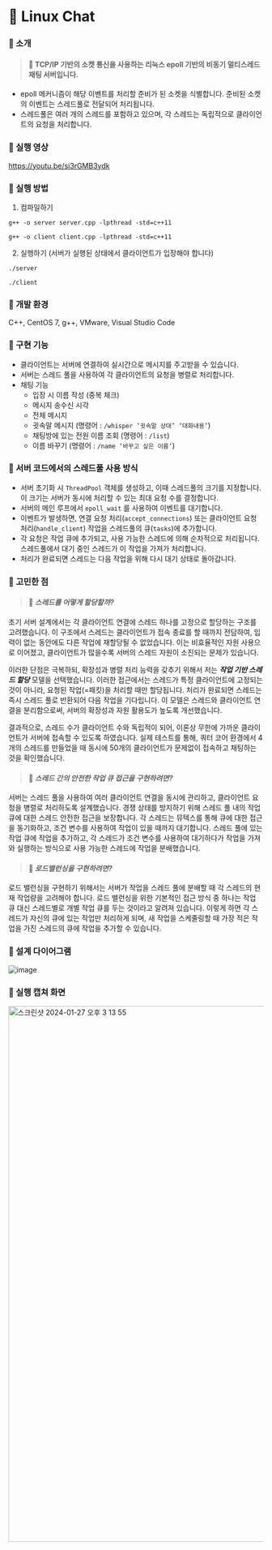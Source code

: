 # 💬 Linux Chat
### 📌 소개
> ####  **💬 TCP/IP 기반의 소켓 통신을 사용하는 리눅스 epoll 기반의 비동기 멀티스레드 채팅 서버입니다.**

- epoll 메커니즘이 해당 이벤트를 처리할 준비가 된 소켓을 식별합니다. 준비된 소켓의 이벤트는 스레드풀로 전달되어 처리됩니다. 
- 스레드풀은 여러 개의 스레드를 포함하고 있으며, 각 스레드는 독립적으로 클라이언트의 요청을 처리합니다.

### 📌 실행 영상
https://youtu.be/si3rGMB3ydk

### 📌 실행 방법
1. 컴파일하기
```
g++ -o server server.cpp -lpthread -std=c++11

g++ -o client client.cpp -lpthread -std=c++11
```

2. 실행하기 (서버가 실행된 상태에서 클라이언트가 입장해야 합니다)
```
./server

./client
```
### 📌 개발 환경

C++, CentOS 7, g++, VMware, Visual Studio Code

### 📌 구현 기능
- 클라이언트는 서버에 연결하여 실시간으로 메시지를 주고받을 수 있습니다.
- 서버는 스레드 풀을 사용하여 각 클라이언트의 요청을 병렬로 처리합니다.
- 채팅 기능
  - 입장 시 이름 작성 (중복 체크)
  - 메시지 송수신 시각
  - 전체 메시지 
  - 귓속말 메시지 (명령어 : `/whisper ’귓속말 상대’ ‘대화내용’`)
  - 채팅방에 있는 전원 이름 조회 (명령어 : `/list`)
  - 이름 바꾸기 (명령어 : `/name ‘바꾸고 싶은 이름‘`)

### 📌 서버 코드에서의 스레드풀 사용 방식

- 서버 초기화 시 `ThreadPool` 객체를 생성하고, 이때 스레드풀의 크기를 지정합니다. 이 크기는 서버가 동시에 처리할 수 있는 최대 요청 수를 결정합니다.
- 서버의 메인 루프에서 `epoll_wait` 를 사용하여 이벤트를 대기합니다.
- 이벤트가 발생하면, 연결 요청 처리(`accept_connections`) 또는 클라이언트 요청 처리(`handle_client`) 작업을 스레드풀의 큐(`tasks`)에 추가합니다.
- 각 요청은 작업 큐에 추가되고, 사용 가능한 스레드에 의해 순차적으로 처리됩니다. 스레드풀에서 대기 중인 스레드가 이 작업을 가져가 처리합니다. 
- 처리가 완료되면 스레드는 다음 작업을 위해 다시 대기 상태로 돌아갑니다.

### 📌 고민한 점
> #### **💬 _스레드를 어떻게 할당할까?_**

초기 서버 설계에서는 각 클라이언트 연결에 스레드 하나를 고정으로 할당하는 구조를 고려했습니다. 이 구조에서 스레드는 클라이언트가 접속 종료를 할 때까지 전담하여, 입력이 없는 동안에도 다른 작업에 재할당될 수 없었습니다. 이는 비효율적인 자원 사용으로 이어졌고, 클라이언트가 많을수록 서버의 스레드 자원이 소진되는 문제가 있습니다.

이러한 단점은 극복하되, 확장성과 병렬 처리 능력을 갖추기 위해서 저는 **_작업 기반 스레드 할당_**  모델을 선택했습니다. 이러한 접근에서는 스레드가 특정 클라이언트에 고정되는 것이 아니라, 요청된 작업(=패킷)을 처리할 때만 할당됩니다. 처리가 완료되면 스레드는 즉시 스레드 풀로 반환되어 다음 작업을 기다립니다. 이 모델은 스레드와 클라이언트 연결을 분리함으로써, 서버의 확장성과 자원 활용도가 높도록 개선했습니다. 

결과적으로, 스레드 수가 클라이언트 수와 독립적이 되어, 이론상 무한에 가까운 클라이언트가 서버에 접속할 수 있도록 하였습니다. 실제 테스트를 통해, 쿼터 코어 환경에서 4개의 스레드를 만들었을 때 동시에 50개의 클라이언트가 문제없이 접속하고 채팅하는 것을 확인했습니다.

> #### **💬 _스레드 간의 안전한 작업 큐 접근을 구현하려면?_**
서버는 스레드 풀을 사용하여 여러 클라이언트 연결을 동시에 관리하고, 클라이언트 요청을 병렬로 처리하도록 설계했습니다. 경쟁 상태를 방지하기 위해 스레드 풀 내의 작업 큐에 대한 스레드 안전한 접근을 보장합니다. 각 스레드는 뮤텍스를 통해 큐에 대한 접근을 동기화하고, 조건 변수를 사용하여 작업이 있을 때까지 대기합니다. 스레드 풀에 있는 작업 큐에 작업을 추가하고, 각 스레드가 조건 변수를 사용하여 대기하다가 작업을 가져와 실행하는 방식으로 사용 가능한 스레드에 작업을 분배했습니다.

> #### **💬 _로드밸런싱을 구현하려면?_**
로드 밸런싱을 구현하기 위해서는 서버가 작업을 스레드 풀에 분배할 때 각 스레드의 현재 작업량을 고려해야 합니다. 로드 밸런싱을 위한 기본적인 접근 방식 중 하나는 작업 큐 대신 스레드별로 개별 작업 큐를 두는 것이라고 알려져 있습니다. 이렇게 하면 각 스레드가 자신의 큐에 있는 작업만 처리하게 되며, 새 작업을 스케줄링할 때 가장 적은 작업을 가진 스레드의 큐에 작업을 추가할 수 있습니다.


### 📌 설계 다이어그램
![image](https://github.com/strurao/LinuxChat/assets/126440235/270ed830-132b-473a-a62f-5311a895342a)

### 📌 실행 캡쳐 화면
<img width="1057" alt="스크린샷 2024-01-27 오후 3 13 55" src="https://github.com/strurao/LinuxChat/assets/126440235/be751a52-f14d-4d0f-ba9e-5d4f2804f078">
